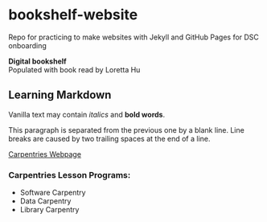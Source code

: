 # bookshelf-website
Repo for practicing to make websites with Jekyll and GitHub Pages for DSC onboarding 

**Digital bookshelf**  
Populated with book read by Loretta Hu 

## Learning Markdown

Vanilla text may contain *italics* and **bold words**.

This paragraph is separated from the previous one by a blank line.
Line breaks
are caused by two trailing spaces at the end of a line.

[Carpentries Webpage](https://carpentries.org/)

### Carpentries Lesson Programs:
- Software Carpentry
- Data Carpentry
- Library Carpentry
